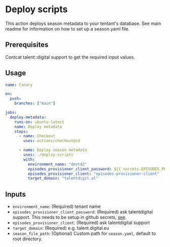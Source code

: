# Deploy scripts

This action deploys season metadata to your tentant's database. See main readme for information on how to set up a season.yaml file.

## Prerequisites

Contcat talent::digital support to get the required input values.

## Usage

```yaml
name: Canary

on:
  push:
    branches: ["main"]

jobs:
  deploy-metadata:
    runs-on: ubuntu-latest
    name: Deploy metadata
    steps:
      - name: Checkout
        uses: actions/checkout@v3

      - name: Deploy season metadata
        uses: ./deploy-scripts
        with:
          environment_name: "devtd2"
          episodes_provisioner_client_password: ${{ secrets.EPISODES_PROVISIONER_CLIENT_PASSWORD }}
          episodes_provisioner_client: "episodes-provisioner-client"
          target_domain: "talentdigit.al"
```

## Inputs

- `environment_name`: (Required) tenant name
- `episodes_provisioner_client_password`: (Required) ask talentdigital support. This needs to be setup in github secrets, [see](https://github.com/Azure/actions-workflow-samples/blob/master/assets/create-secrets-for-GitHub-workflows.md).
- `episodes_provisioner_client`: (Required) ask talentdigital support
- `target_domain`: (Required) e.g. talent.digital.eu
- `season_file_path`: (Optional) Custom path for `season.yaml`, default to root directory.
